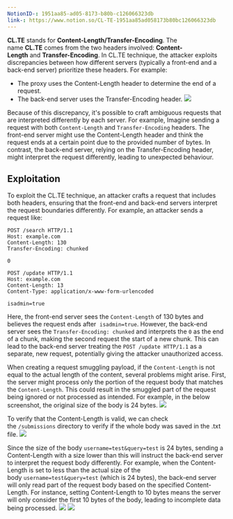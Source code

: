 ```yaml
---
NotionID-: 1951aa85-ad05-8173-b80b-c126066323db
link-: https://www.notion.so/CL-TE-1951aa85ad058173b80bc126066323db
---
```

**CL.TE** stands for **Content-Length/Transfer-Encoding**. The name **CL.TE** comes from the two headers involved: **Content-Length** and **Transfer-Encoding**. In CL.TE technique, the attacker exploits discrepancies between how different servers (typically a front-end and a back-end server) prioritize these headers. For example:

- The proxy uses the Content-Length header to determine the end of a request.
- The back-end server uses the Transfer-Encoding header.
	![](Pasted%20image%2020250209113050.png)

Because of this discrepancy, it's possible to craft ambiguous requests that are interpreted differently by each server. For example, Imagine sending a request with both `Content-Length` and `Transfer-Encoding` headers. The front-end server might use the Content-Length header and think the request ends at a certain point due to the provided number of bytes. In contrast, the back-end server, relying on the Transfer-Encoding header, might interpret the request differently, leading to unexpected behaviour.

## Exploitation
To exploit the CL.TE technique, an attacker crafts a request that includes both headers, ensuring that the front-end and back-end servers interpret the request boundaries differently. For example, an attacker sends a request like:

```shell-session
POST /search HTTP/1.1
Host: example.com
Content-Length: 130
Transfer-Encoding: chunked

0

POST /update HTTP/1.1
Host: example.com
Content-Length: 13
Content-Type: application/x-www-form-urlencoded

isadmin=true
```

Here, the front-end server sees the `Content-Length` of 130 bytes and believes the request ends after  `isadmin=true`. However, the back-end server sees the `Transfer-Encoding: chunked` and interprets the `0` as the end of a chunk, making the second request the start of a new chunk. This can lead to the back-end server treating the `POST /update HTTP/1.1` as a separate, new request, potentially giving the attacker unauthorized access.

When creating a request smuggling payload, if the `Content-Length` is not equal to the actual length of the content, several problems might arise. First, the server might process only the portion of the request body that matches the `Content-Length`. This could result in the smuggled part of the request being ignored or not processed as intended. For example, in the below screenshot, the original size of the body is 24 bytes.
	![](Pasted%20image%2020250209113327.png)

To verify that the Content-Length is valid, we can check the `/submissions` directory to verify if the whole body was saved in the .txt file.
	![](Pasted%20image%2020250209113442.png)

Since the size of the body `username=test&query=test` is 24 bytes, sending a Content-Length with a size lower than this will instruct the back-end server to interpret the request body differently. For example, when the Content-Length is set to less than the actual size of the body `username=test&query=test` (which is 24 bytes), the back-end server will only read part of the request body based on the specified Content-Length. For instance, setting Content-Length to 10 bytes means the server will only consider the first 10 bytes of the body, leading to incomplete data being processed.
	![](Pasted%20image%2020250209114548.png)
		![](Pasted%20image%2020250209114557.png)

